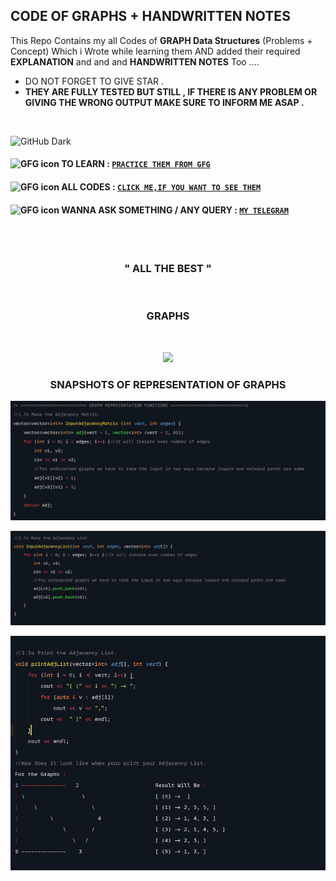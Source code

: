 ## CODE OF GRAPHS + HANDWRITTEN NOTES
This Repo Contains my all Codes of **GRAPH Data Structures** (Problems + Concept) Which i Wrote while learning them AND added their required **EXPLANATION** and and and **HANDWRITTEN NOTES** Too ....


- DO NOT FORGET TO GIVE STAR .
- **THEY ARE FULLY TESTED BUT STILL , IF THERE IS ANY PROBLEM OR GIVING THE WRONG OUTPUT MAKE SURE TO INFORM ME ASAP .**

<br>

![GitHub Dark](https://github.com/github-dark.png#gh-light-mode-only)

#### <img src="https://camo.githubusercontent.com/c57d7fbad8b7164ce82af4912b1cecce868f2479a5e42c310fbe6632630c2542/68747470733a2f2f6d656469612e67697068792e636f6d2f6d656469612f33466e3438427963514648496d4a6a734e382f67697068792e676966" alt="GFG icon" height="45px" width="45px"> TO LEARN : [```PRACTICE THEM FROM GFG```](https://practice.geeksforgeeks.org/explore/?category%5B%5D=Graph&page=1&category%5B%5D=Graph)

#### <img src="https://camo.githubusercontent.com/2c8b3670d933220ae3c023fa1d568682975cce3f10799d0d3ff5ecac394b4ee8/68747470733a2f2f6d656469612e67697068792e636f6d2f6d656469612f31326f75664342304d795a31476f2f67697068792e676966" alt="GFG icon" height="45px" width="45px" > ALL CODES : [```CLICK ME,IF YOU WANT TO SEE THEM```](https://github.com/singhkunal01/Code-Of-Trees-Data-Structure.git)

#### <img src="https://camo.githubusercontent.com/96962292f556ebe0bc5467f9fc983cd8776afd815d717417e4c547120168ae6c/68747470733a2f2f6d656469612e67697068792e636f6d2f6d656469612f4a714379523832744849595147526a4c4f592f67697068792e676966" alt="GFG icon" height="45px" width="45px" > WANNA ASK SOMETHING / ANY QUERY : [```MY TELEGRAM```](https://t.me/noob_0101)

<br>
<!-- <div align="center" > <h3> <a href="https://drive.google.com/file/d/1nKrpLWBmos_veM_Zf1UX5Qe4pCSSbGpj/view" > MY HANDWRITTEN NOTES </a> </h3> </div> -->
<br>
<div align="center" ><h3> " ALL THE BEST " </h3> </div>
<br> 
<h3 align="center"> GRAPHS  </h3> <br>

<p align="center"> <img justify-content="center" src="https://adrianmejia.com/images/graph-parts.jpg" > </p>

<div align="center" ><h3> SNAPSHOTS OF REPRESENTATION OF GRAPHS </h3> </div>

![Adjacency Matrix](Graphs1.jpg) <br>

![Adjacency List](Graphs2.jpg) <br>

![Printing Adjacency List](Graphs3.jpg)

